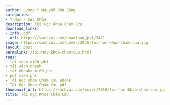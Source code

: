 ```yaml
---
author: Lương Y Nguyễn Văn Sắng
categories:
- Y Học - Sức Khỏe
description: Tôi Học Khoa Châm Cứu
download_links:
- info: pdf
  url: https://sachvui.com/download/pdf/3421
image: https://sachvui.com/cover/2016/toi-hoc-khoa-cham-cuu.jpg
layout: post
permalink: /toi-hoc-khoa-cham-cuu.html
tags:
- tải sách miễn phí
- tải sách nhanh
- tải ebooks miễn phí
- pdf miễn phí
- Tôi Học Khoa Châm Cứu ebook
- Tôi Học Khoa Châm Cứu pdf
thumbnail_url: https://sachvui.com/cover/2016/toi-hoc-khoa-cham-cuu.jpg
title: Tôi Học Khoa Châm Cứu
---
```


 <div class="item-desc text-justify"> </div>